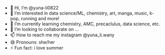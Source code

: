 - 👋 Hi, I’m @yuna-li0822
- 👀 I’m interested in data science/ML, chemistry, art, manga, music, k-pop, running and more!
- 🌱 I’m currently learning chemistry, AMC, precaclulus, data science, etc.
- 💞️ I’m looking to collaborate on ...
- 📫 How to reach me my instagram @yuna_li.wany
- 😄 Pronouns: she/her
- ⚡ Fun fact: i love summer

<!---
yuna-li0822/yuna-li0822 is a ✨ special ✨ repository because its `README.md` (this file) appears on your GitHub profile.
You can click the Preview link to take a look at your changes.
--->
